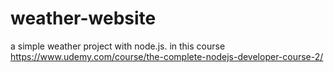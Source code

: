 # weather-website

a simple weather project with node.js. in this course https://www.udemy.com/course/the-complete-nodejs-developer-course-2/
